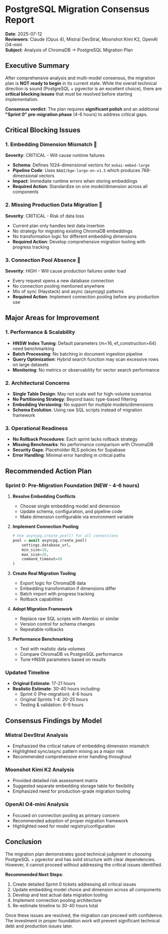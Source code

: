 # PostgreSQL Migration Consensus Report

**Date**: 2025-07-12  
**Reviewers**: Claude (Opus 4), Mistral DevStral, Moonshot Kimi K2, OpenAI O4-mini  
**Subject**: Analysis of ChromaDB → PostgreSQL Migration Plan

## Executive Summary

After comprehensive analysis and multi-model consensus, the migration plan is **NOT ready to begin** in its current state. While the overall technical direction is sound (PostgreSQL + pgvector is an excellent choice), there are **critical blocking issues** that must be resolved before starting implementation.

**Consensus verdict**: The plan requires **significant polish** and an additional **"Sprint 0" pre-migration phase** (4-6 hours) to address critical gaps.

## Critical Blocking Issues

### 1. Embedding Dimension Mismatch 🚨
**Severity**: CRITICAL - Will cause runtime failures

- **Schema**: Defines 1024-dimensional vectors for `mxbai-embed-large`
- **Pipeline Code**: Uses `BAAI/bge-large-en-v1.5` which produces 768-dimensional vectors
- **Impact**: Immediate runtime errors when storing embeddings
- **Required Action**: Standardize on one model/dimension across all components

### 2. Missing Production Data Migration 🚨
**Severity**: CRITICAL - Risk of data loss

- Current plan only handles test data insertion
- No strategy for migrating existing ChromaDB embeddings
- No transformation logic for different embedding dimensions
- **Required Action**: Develop comprehensive migration tooling with progress tracking

### 3. Connection Pool Absence 🚨
**Severity**: HIGH - Will cause production failures under load

- Every request opens a new database connection
- No connection pooling mentioned anywhere
- Mix of sync (Haystack) and async (asyncpg) patterns
- **Required Action**: Implement connection pooling before any production use

## Major Areas for Improvement

### 1. Performance & Scalability
- **HNSW Index Tuning**: Default parameters (m=16, ef_construction=64) need benchmarking
- **Batch Processing**: No batching in document ingestion pipeline
- **Query Optimization**: Hybrid search function may scan excessive rows on large datasets
- **Monitoring**: No metrics or observability for vector search performance

### 2. Architectural Concerns
- **Single Table Design**: May not scale well for high-volume scenarios
- **No Partitioning Strategy**: Beyond basic type-based filtering
- **Embedding Versioning**: No support for multiple models/dimensions
- **Schema Evolution**: Using raw SQL scripts instead of migration framework

### 3. Operational Readiness
- **No Rollback Procedures**: Each sprint lacks rollback strategy
- **Missing Benchmarks**: No performance comparison with ChromaDB
- **Security Gaps**: Placeholder RLS policies for Supabase
- **Error Handling**: Minimal error handling in critical paths

## Recommended Action Plan

### Sprint 0: Pre-Migration Foundation (NEW - 4-6 hours)

1. **Resolve Embedding Conflicts**
   - Choose single embedding model and dimension
   - Update schema, configuration, and pipeline code
   - Make dimension configurable via environment variable

2. **Implement Connection Pooling**
   ```python
   # Use asyncpg.create_pool() for all connections
   pool = await asyncpg.create_pool(
       settings.database_url,
       min_size=10,
       max_size=20,
       command_timeout=60
   )
   ```

3. **Create Real Migration Tooling**
   - Export logic for ChromaDB data
   - Embedding transformation if dimensions differ
   - Batch import with progress tracking
   - Rollback capabilities

4. **Adopt Migration Framework**
   - Replace raw SQL scripts with Alembic or similar
   - Version control for schema changes
   - Repeatable rollbacks

5. **Performance Benchmarking**
   - Test with realistic data volumes
   - Compare ChromaDB vs PostgreSQL performance
   - Tune HNSW parameters based on results

### Updated Timeline

- **Original Estimate**: 17-21 hours
- **Realistic Estimate**: 30-40 hours including:
  - Sprint 0 (Pre-migration): 4-6 hours
  - Original Sprints 1-4: 20-25 hours
  - Testing & validation: 6-9 hours

## Consensus Findings by Model

### Mistral DevStral Analysis
- Emphasized the critical nature of embedding dimension mismatch
- Highlighted sync/async pattern mixing as a major risk
- Recommended comprehensive error handling throughout

### Moonshot Kimi K2 Analysis
- Provided detailed risk assessment matrix
- Suggested separate embedding storage table for flexibility
- Emphasized need for production-grade migration tooling

### OpenAI O4-mini Analysis
- Focused on connection pooling as primary concern
- Recommended adoption of proper migration framework
- Highlighted need for model registry/configuration

## Conclusion

The migration plan demonstrates good technical judgment in choosing PostgreSQL + pgvector and has solid structure with clear dependencies. However, it cannot proceed without addressing the critical issues identified.

**Recommended Next Steps**:
1. Create detailed Sprint 0 tickets addressing all critical issues
2. Update embedding model choice and dimension across all components
3. Develop and test actual data migration tooling
4. Implement connection pooling architecture
5. Re-estimate timeline to 30-40 hours total

Once these issues are resolved, the migration can proceed with confidence. The investment in proper foundation work will prevent significant technical debt and production issues later.